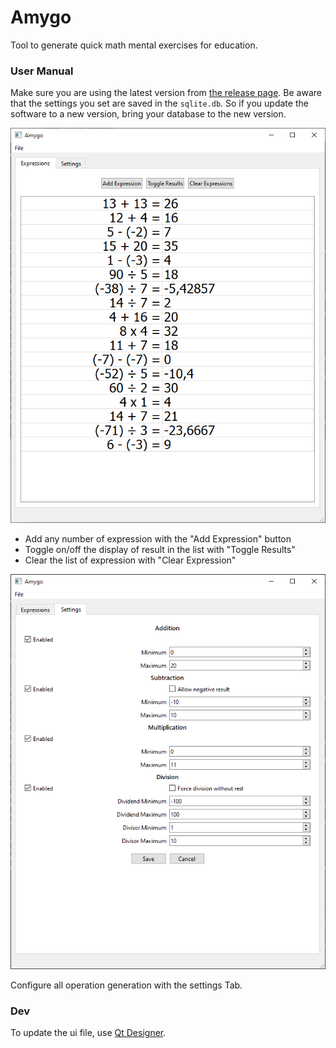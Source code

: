 # Amygo
Tool to generate quick math mental exercises for education.

### User Manual
Make sure you are using the latest version from [the release page](https://github.com/Philaeux/Amygo/releases).
Be aware that the settings you set are saved in the ``sqlite.db``. So if you update the software to a new version, bring your database to the new version.

![App Image](docs/app.png)

* Add any number of expression with the "Add Expression" button
* Toggle on/off the display of result in the list with "Toggle Results"
* Clear the list of expression with "Clear Expression"

![Settings Image](docs/settings.png)

Configure all operation generation with the settings Tab.

### Dev

To update the ui file, use [Qt Designer](https://build-system.fman.io/qt-designer-download).
